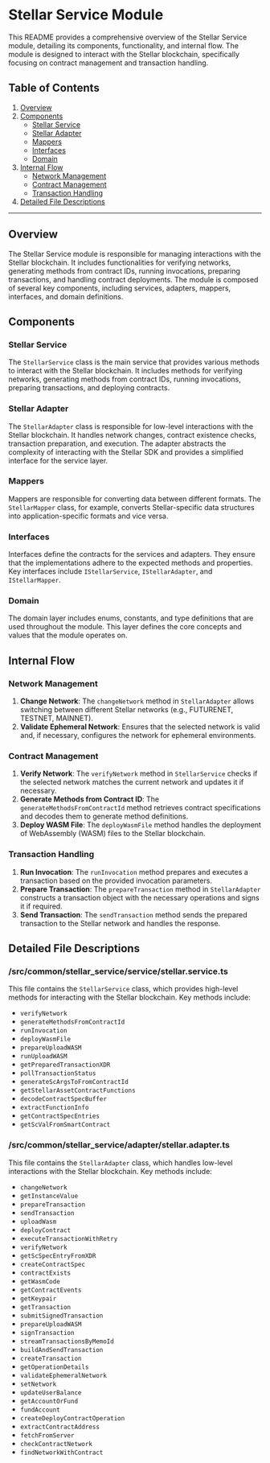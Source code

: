 # Stellar Service Module

This README provides a comprehensive overview of the Stellar Service module, detailing its components, functionality, and internal flow. The module is designed to interact with the Stellar blockchain, specifically focusing on contract management and transaction handling.

## Table of Contents

1. [Overview](#overview)
2. [Components](#components)
   - [Stellar Service](#stellar-service)
   - [Stellar Adapter](#stellar-adapter)
   - [Mappers](#mappers)
   - [Interfaces](#interfaces)
   - [Domain](#domain)
3. [Internal Flow](#internal-flow)
   - [Network Management](#network-management)
   - [Contract Management](#contract-management)
   - [Transaction Handling](#transaction-handling)
4. [Detailed File Descriptions](#detailed-file-descriptions)

---

## Overview

The Stellar Service module is responsible for managing interactions with the Stellar blockchain. It includes functionalities for verifying networks, generating methods from contract IDs, running invocations, preparing transactions, and handling contract deployments. The module is composed of several key components, including services, adapters, mappers, interfaces, and domain definitions.

## Components

### Stellar Service

The `StellarService` class is the main service that provides various methods to interact with the Stellar blockchain. It includes methods for verifying networks, generating methods from contract IDs, running invocations, preparing transactions, and deploying contracts.

### Stellar Adapter

The `StellarAdapter` class is responsible for low-level interactions with the Stellar blockchain. It handles network changes, contract existence checks, transaction preparation, and execution. The adapter abstracts the complexity of interacting with the Stellar SDK and provides a simplified interface for the service layer.

### Mappers

Mappers are responsible for converting data between different formats. The `StellarMapper` class, for example, converts Stellar-specific data structures into application-specific formats and vice versa.

### Interfaces

Interfaces define the contracts for the services and adapters. They ensure that the implementations adhere to the expected methods and properties. Key interfaces include `IStellarService`, `IStellarAdapter`, and `IStellarMapper`.

### Domain

The domain layer includes enums, constants, and type definitions that are used throughout the module. This layer defines the core concepts and values that the module operates on.

## Internal Flow

### Network Management

1. **Change Network**: The `changeNetwork` method in `StellarAdapter` allows switching between different Stellar networks (e.g., FUTURENET, TESTNET, MAINNET).
2. **Validate Ephemeral Network**: Ensures that the selected network is valid and, if necessary, configures the network for ephemeral environments.

### Contract Management

1. **Verify Network**: The `verifyNetwork` method in `StellarService` checks if the selected network matches the current network and updates it if necessary.
2. **Generate Methods from Contract ID**: The `generateMethodsFromContractId` method retrieves contract specifications and decodes them to generate method definitions.
3. **Deploy WASM File**: The `deployWasmFile` method handles the deployment of WebAssembly (WASM) files to the Stellar blockchain.

### Transaction Handling

1. **Run Invocation**: The `runInvocation` method prepares and executes a transaction based on the provided invocation parameters.
2. **Prepare Transaction**: The `prepareTransaction` method in `StellarAdapter` constructs a transaction object with the necessary operations and signs it if required.
3. **Send Transaction**: The `sendTransaction` method sends the prepared transaction to the Stellar network and handles the response.

## Detailed File Descriptions

### /src/common/stellar_service/service/stellar.service.ts

This file contains the `StellarService` class, which provides high-level methods for interacting with the Stellar blockchain. Key methods include:

- `verifyNetwork`
- `generateMethodsFromContractId`
- `runInvocation`
- `deployWasmFile`
- `prepareUploadWASM`
- `runUploadWASM`
- `getPreparedTransactionXDR`
- `pollTransactionStatus`
- `generateScArgsToFromContractId`
- `getStellarAssetContractFunctions`
- `decodeContractSpecBuffer`
- `extractFunctionInfo`
- `getContractSpecEntries`
- `getScValFromSmartContract`

### /src/common/stellar_service/adapter/stellar.adapter.ts

This file contains the `StellarAdapter` class, which handles low-level interactions with the Stellar blockchain. Key methods include:

- `changeNetwork`
- `getInstanceValue`
- `prepareTransaction`
- `sendTransaction`
- `uploadWasm`
- `deployContract`
- `executeTransactionWithRetry`
- `verifyNetwork`
- `getScSpecEntryFromXDR`
- `createContractSpec`
- `contractExists`
- `getWasmCode`
- `getContractEvents`
- `getKeypair`
- `getTransaction`
- `submitSignedTransaction`
- `prepareUploadWASM`
- `signTransaction`
- `streamTransactionsByMemoId`
- `buildAndSendTransaction`
- `createTransaction`
- `getOperationDetails`
- `validateEphemeralNetwork`
- `setNetwork`
- `updateUserBalance`
- `getAccountOrFund`
- `fundAccount`
- `createDeployContractOperation`
- `extractContractAddress`
- `fetchFromServer`
- `checkContractNetwork`
- `findNetworkWithContract`
